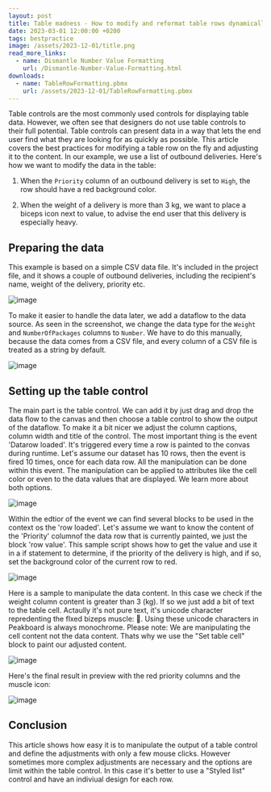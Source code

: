```yaml
---
layout: post
title: Table madness - How to modify and reformat table rows dynamically without any code
date: 2023-03-01 12:00:00 +0200
tags: bestpractice
image: /assets/2023-12-01/title.png
read_more_links:
  - name: Dismantle Number Value Formatting
    url: /Dismantle-Number-Value-Formatting.html
downloads:
  - name: TableRowFormatting.pbmx
    url: /assets/2023-12-01/TableRowFormatting.pbmx
---
```


Table controls are the most commonly used controls for displaying table data. However, we often see that designers do not use table controls to their full potential. Table controls can present data in a way that lets the end user find what they are looking for as quickly as possible. This article covers the best practices for modifying a table row on the fly and adjusting it to the content. In our example, we use a list of outbound deliveries. Here's how we want to modify the data in the table:

1. When the `Priority` column of an outbound delivery is set to `High`, the row should have a red background color.

2. When the weight of a delivery is more than 3 kg, we want to place a biceps icon next to value, to advise the end user that this delivery is especially heavy.

## Preparing the data

This example is based on a simple CSV data file. It's included in the project file, and it shows a couple of outbound deliveries, including the recipient's name, weight of the delivery, priority etc.

![image](/assets/2023-12-01/010.png)

To make it easier to handle the data later, we add a dataflow to the data source. As seen in the screenshot, we change the data type for the `Weight` and `NumberOfPackages` columns to `Number`. We have to do this manually, because the data comes from a CSV file, and every column of a CSV file is treated as a string by default.

![image](/assets/2023-12-01/020.png)

## Setting up the table control

The main part is the table control. We can add it by just drag and drop the data flow to the canvas and then choose a table control to show the output of the dataflow. To make it a bit nicer we adjust the column captions, column width and title of the control.
The most important thing is the event 'Datarow loaded'. It's triggered every time a row is painted to the convas during runtime. Let's assume our dataset has 10 rows, then the event is fired 10 times, once for each data row. All the manipulation can be done within this event. The manipulation can be applied to attributes like the cell color or even to the data values that are displayed. We learn more about both options.

![image](/assets/2023-12-01/030.png)

Within the edtior of the event we can find several blocks to be used in the context os the 'row loaded'. Let's assume we want to know the content of the 'Priority' columnof the data row that is currently painted, we just the block 'row value'. This sample script shows how to get the value and use it in a if statement to determine, if the priority of the delivery is high, and if so, set the background color of the current row to red.

![image](/assets/2023-12-01/040.png)

Here is a sample to manipulate the data content. In this case we check if the weight column content is greater than 3 (kg). If so we just add a bit of text to the table cell. Actaully it's not pure text, it's unicode character repredenting the flxed bizeps muscle: 💪.
Using these unicode characters in Peakboard is always monochrome. Please note: We are manipulating the cell content not the data content. Thats why we use the "Set table cell" block to paint our adjusted content.

![image](/assets/2023-12-01/050.png)

Here's the final result in preview with the red priority columns and the muscle icon:

![image](/assets/2023-12-01/060.png)

## Conclusion

This article shows how easy it is to manipulate the output of a table control and define the adjustments with only a few mouse clicks. However sometimes more complex adjustments are necessary and the options are limit within the table control. In this case it's better to use a "Styled list" control and have an indiviual design for each row.

